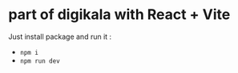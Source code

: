 # part of digikala with React + Vite

Just install package and run it :

- `npm i `
- `npm run dev`
